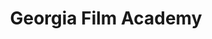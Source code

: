 ---
title: Georgia Film Academy
description: Coursework from the GFA classes
thumb: 'img/Screenshot 2024-02-21 at 12.16.50 AM.png'
thumbAlt: Image of my project
type: video
formats: Video
externalLink: https://vimeo.com/912267041/8b3bf10214?share=copy
tags:
  - blender
---